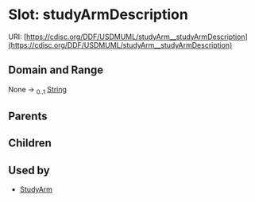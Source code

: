 
# Slot: studyArmDescription




URI: [https://cdisc.org/DDF/USDMUML/studyArm__studyArmDescription](https://cdisc.org/DDF/USDMUML/studyArm__studyArmDescription)


## Domain and Range

None &#8594;  <sub>0..1</sub> [String](types/String.md)

## Parents


## Children


## Used by

 * [StudyArm](StudyArm.md)
